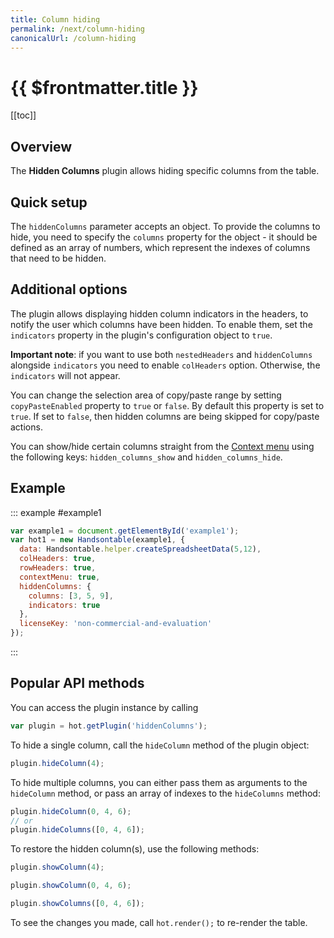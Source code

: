 ```yaml
---
title: Column hiding
permalink: /next/column-hiding
canonicalUrl: /column-hiding
---
```


# {{ $frontmatter.title }}

[[toc]]

## Overview

The **Hidden Columns** plugin allows hiding specific columns from the table.

## Quick setup

The `hiddenColumns` parameter accepts an object. To provide the columns to hide, you need to specify the `columns` property for the object - it should be defined as an array of numbers, which represent the indexes of columns that need to be hidden.

## Additional options

The plugin allows displaying hidden column indicators in the headers, to notify the user which columns have been hidden.
To enable them, set the `indicators` property in the plugin's configuration object to `true`.

**Important note**: if you want to use both `nestedHeaders` and `hiddenColumns` alongside `indicators` you need to enable `colHeaders` option. Otherwise, the `indicators` will not appear.

You can change the selection area of copy/paste range by setting `copyPasteEnabled` property to `true` or `false`. By default this property is set to `true`. If set to `false`, then hidden columns are being skipped for copy/paste actions.

You can show/hide certain columns straight from the [Context menu](context-menu.md) using the following keys: `hidden_columns_show` and `hidden_columns_hide`.

## Example

::: example #example1
```js
var example1 = document.getElementById('example1');
var hot1 = new Handsontable(example1, {
  data: Handsontable.helper.createSpreadsheetData(5,12),
  colHeaders: true,
  rowHeaders: true,
  contextMenu: true,
  hiddenColumns: {
    columns: [3, 5, 9],
    indicators: true
  },
  licenseKey: 'non-commercial-and-evaluation'
});
```
:::

## Popular API methods

You can access the plugin instance by calling

```js
var plugin = hot.getPlugin('hiddenColumns');
```

To hide a single column, call the `hideColumn` method of the plugin object:

```js
plugin.hideColumn(4);
```

To hide multiple columns, you can either pass them as arguments to the `hideColumn` method, or pass an array of indexes to the `hideColumns` method:

```js
plugin.hideColumn(0, 4, 6);
// or
plugin.hideColumns([0, 4, 6]);
```

To restore the hidden column(s), use the following methods:

```js
plugin.showColumn(4);
```
```js
plugin.showColumn(0, 4, 6);
```
```js
plugin.showColumns([0, 4, 6]);
```
To see the changes you made, call `hot.render();` to re-render the table.
